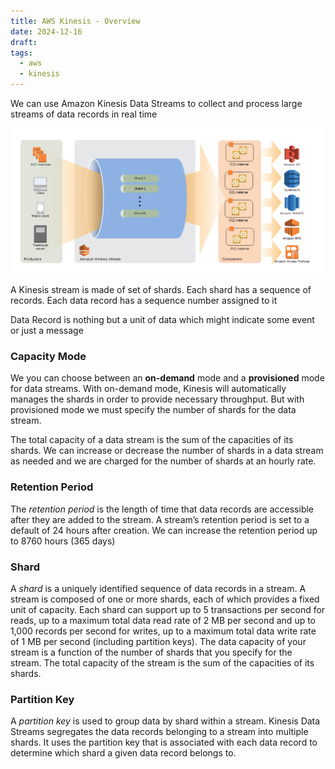 ```yaml
---
title: AWS Kinesis - Overview
date: 2024-12-16
draft: 
tags:
  - aws
  - kinesis
---
```



We can use Amazon Kinesis Data Streams to collect and process large streams of data records in real time

![AWS Kinesis - High Level Architecture](images/AWS%20Kinesis%20-%20High%20Level%20Architecture.png)


A Kinesis stream is made of set of shards. Each shard has a sequence of records. Each data record has a sequence number assigned to it

Data Record is nothing but a unit of data which might indicate some event or just a message

### Capacity Mode
We you can choose between an **on-demand** mode and a **provisioned** mode for data streams. With on-demand mode, Kinesis will automatically manages the shards in order to provide necessary throughput. But with provisioned mode we must specify the number of shards for the data stream. 

The total capacity of a data stream is the sum of the capacities of its shards. We can increase or decrease the number of shards in a data stream as needed and we are charged for the number of shards at an hourly rate.

### Retention Period
The _retention period_ is the length of time that data records are accessible after they are added to the stream. A stream’s retention period is set to a default of 24 hours after creation. We can increase the retention period up to 8760 hours (365 days)

### Shard
A _shard_ is a uniquely identified sequence of data records in a stream. A stream is composed of one or more shards, each of which provides a fixed unit of capacity. Each shard can support up to 5 transactions per second for reads, up to a maximum total data read rate of 2 MB per second and up to 1,000 records per second for writes, up to a maximum total data write rate of 1 MB per second (including partition keys). The data capacity of your stream is a function of the number of shards that you specify for the stream. The total capacity of the stream is the sum of the capacities of its shards.

### Partition Key
A _partition key_ is used to group data by shard within a stream. Kinesis Data Streams segregates the data records belonging to a stream into multiple shards. It uses the partition key that is associated with each data record to determine which shard a given data record belongs to.

